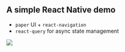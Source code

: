 ## A simple React Native demo

- `paper` UI + `react-navigation`
- `react-query` for async state management

![](https://github.com/minhnc/Jobify/blob/main/assets/demo.gif)
